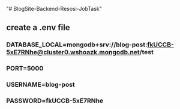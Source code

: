 
"# BlogSite-Backend-Resosi-JobTask" 


##  create a .env file

### DATABASE_LOCAL=mongodb+srv://blog-post:fkUCCB-5xE7RNhe@cluster0.wshoazk.mongodb.net/test

### PORT=5000

### USERNAME=blog-post
### PASSWORD=fkUCCB-5xE7RNhe
